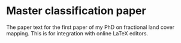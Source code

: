 # Master classification paper

The paper text for the first paper of my PhD on fractional land cover mapping. This is for integration with online LaTeX editors.